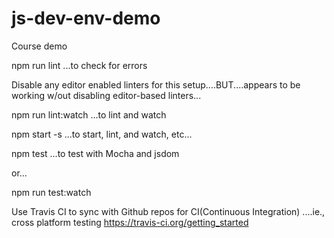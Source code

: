 # js-dev-env-demo
Course demo


npm run lint ...to check for errors

Disable any editor enabled linters for this setup....BUT....appears to be working w/out disabling
editor-based linters...

npm run lint:watch ...to lint and watch

npm start -s ...to start, lint, and watch, etc...

npm test ...to test with Mocha and jsdom

or...

npm run test:watch

Use Travis CI to sync with Github repos for CI(Continuous Integration) ....ie., cross platform testing
https://travis-ci.org/getting_started
